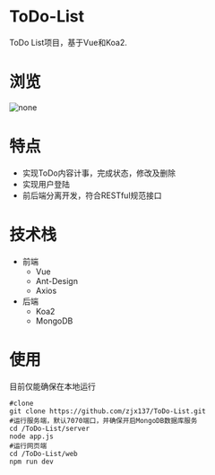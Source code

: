 # ToDo-List
ToDo List项目，基于Vue和Koa2.
# 浏览

![none](https://upload-images.jianshu.io/upload_images/15435235-4d85bcc536f0b523.gif?imageMogr2/auto-orient/strip|imageView2/2/w/1200/format/webp)

# 特点
- 实现ToDo内容计事，完成状态，修改及删除
- 实现用户登陆
- 前后端分离开发，符合RESTful规范接口

# 技术栈
- 前端
  - Vue
  - Ant-Design
  - Axios
- 后端
  - Koa2
  - MongoDB
  
# 使用

目前仅能确保在本地运行
```
#clone
git clone https://github.com/zjx137/ToDo-List.git
#运行服务端，默认7070端口，并确保开启MongoDB数据库服务
cd /ToDo-List/server
node app.js
#运行网页端
cd /ToDo-List/web
npm run dev
```

